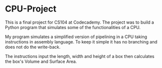 # CPU-Project

This is a final project for CS104 at Codecademy.
The project was to build a Python program that simulates some of the functionalities of a CPU.

My program simulates a simplified version of pipelining in a CPU taking instructions in assembly language.
To keep it simple it has no branching and does not do the write-back.

The instructions input the length, width and height of a box then calculates the box's Volume and Surface Area.
